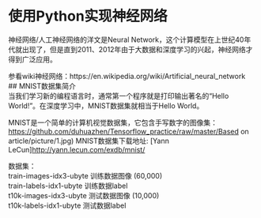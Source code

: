 # 使用Python实现神经网络
<p> 神经网络/人工神经网络的洋文是Neural Network，这个计算模型在上世纪40年代就出现了，但是直到2011、2012年由于大数据和深度学习的兴起，神经网络才得到广泛应用。</p>
参看wiki神经网络：https://en.wikipedia.org/wiki/Artificial_neural_network<br>
## MNIST数据集简介<br>
当我们学习新的编程语言时，通常第一个程序就是打印输出著名的“Hello World!”。在深度学习中，MNIST数据集就相当于Hello World。

MNIST是一个简单的计算机视觉数据集，它包含手写数字的图像集：<br>
 https://github.com/duhuazhen/Tensorflow_practice/raw/master/Based on article/picture/1.jpg)
  MNIST数据集下载地址: [Yann LeCun]http://yann.lecun.com/exdb/mnist/<br>
 <p> 数据集：<br>
train-images-idx3-ubyte  训练数据图像  (60,000)<br>
train-labels-idx1-ubyte    训练数据label<br>
t10k-images-idx3-ubyte   测试数据图像  (10,000)<br>
t10k-labels-idx1-ubyte     测试数据label</p><br>
